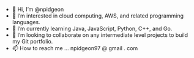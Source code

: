 - 👋 Hi, I’m @npidgeon
- 👀 I’m interested in cloud computing, AWS, and related programming languages.
- 🌱 I’m currently learning Java, JavaScript, Python, C++, and Go.
- 💞️ I’m looking to collaborate on any intermediate level projects to build my Git portfolio.
- 📫 How to reach me ... npidgeon97 @ gmail . com 


<!---
npidgeon/npidgeon is a ✨ special ✨ repository because its `README.md` (this file) appears on your GitHub profile.
You can click the Preview link to take a look at your changes.
--->

